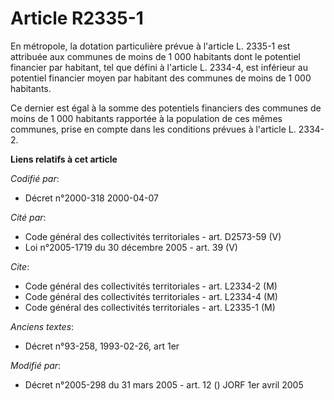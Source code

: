 # Article R2335-1

En métropole, la dotation particulière prévue à l'article L. 2335-1 est attribuée aux communes de moins de 1 000 habitants
dont le potentiel financier par habitant, tel que défini à l'article L. 2334-4, est inférieur au potentiel financier moyen
par habitant des communes de moins de 1 000 habitants.

Ce dernier est égal à la somme des potentiels financiers des communes de moins de 1 000 habitants rapportée à la population
de ces mêmes communes, prise en compte dans les conditions prévues à l'article L. 2334-2.

**Liens relatifs à cet article**

_Codifié par_:

  - Décret n°2000-318 2000-04-07

_Cité par_:

  - Code général des collectivités territoriales - art. D2573-59 (V)
  - Loi n°2005-1719 du 30 décembre 2005 - art. 39 (V)

_Cite_:

  - Code général des collectivités territoriales - art. L2334-2 (M)
  - Code général des collectivités territoriales - art. L2334-4 (M)
  - Code général des collectivités territoriales - art. L2335-1 (M)

_Anciens textes_:

  - Décret n°93-258, 1993-02-26, art 1er

_Modifié par_:

  - Décret n°2005-298 du 31 mars 2005 - art. 12 () JORF 1er avril 2005
